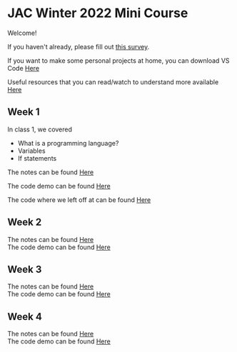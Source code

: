 # JAC Winter 2022 Mini Course
Welcome!

If you haven't already, please fill out <a href="https://forms.gle/p7shZXRzxinZ3ZJF7" target="_blank">this survey</a>.

If you want to make some personal projects at home, you can download VS Code [Here](https://code.visualstudio.com/)

Useful resources that you can read/watch to understand more available [Here](./Resources/resources.md)

## Week 1
In class 1, we covered
- What is a programming language?
- Variables
- If statements

The notes can be found [Here](./notes/Class1.md)

The code demo can be found [Here](./code/Class1Demo)

The code where we left off at can be found [Here](./Previous%20Classes%20Code/Class%201/)

## Week 2
The notes can be found [Here](./notes/Class2.md)<br>
The code demo can be found [Here](./code/Pong-1)

## Week 3
The notes can be found [Here](./notes/Class3.md)<br>
The code demo can be found [Here](./code/Pong-2)

## Week 4
The notes can be found [Here](./notes/Class4.md)<br>
The code demo can be found [Here](./code/Pong-3)
